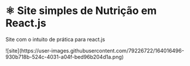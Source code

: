 <h1> ⚛️ Site simples de Nutrição em React.js </h1>
<p> Site com o intuito de prática para react.js </p>
![site](https://user-images.githubusercontent.com/79226722/164016496-930b718b-524c-4031-a04f-bed96b204d1a.png)
